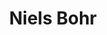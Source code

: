 ---
title: "Niels Bohr"
hashtag: "niels-bohr"
born-on: 1885-10-07
died-on: 1962-11-18
tags:
  - Danish
  - Physicist
  - Scientist
  - Nobel Prize Winner
  - Human Being
  - dead at the moment
---